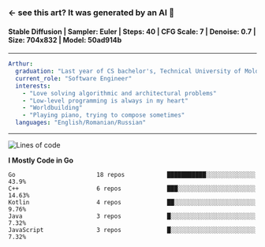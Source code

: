 ### <- see this art? It was generated by an AI 🦊
#### Stable Diffusion | Sampler: Euler | Steps: 40 | CFG Scale: 7 | Denoise: 0.7 | Size: 704x832 | Model: 50ad914b
---

```yaml
Arthur:
  graduation: "Last year of CS bachelor's, Technical University of Moldova"
  current_role: "Software Engineer"
  interests: 
    - "Love solving algorithmic and architectural problems"
    - "Low-level programming is always in my heart"
    - "Worldbuilding"
    - "Playing piano, trying to compose sometimes"
  languages: "English/Romanian/Russian"
```

---

<!--START_SECTION:waka-->
![Lines of code](https://img.shields.io/badge/From%20Hello%20World%20I%27ve%20Written-1%20Million%20lines%20of%20code-blue)

**I Mostly Code in Go** 

```text
Go                       18 repos            ███████████░░░░░░░░░░░░░░   43.9% 
C++                      6 repos             ███░░░░░░░░░░░░░░░░░░░░░░   14.63% 
Kotlin                   4 repos             ██░░░░░░░░░░░░░░░░░░░░░░░   9.76% 
Java                     3 repos             █░░░░░░░░░░░░░░░░░░░░░░░░   7.32% 
JavaScript               3 repos             █░░░░░░░░░░░░░░░░░░░░░░░░   7.32%

```



<!--END_SECTION:waka-->

